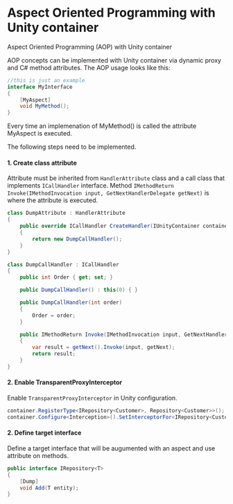 # Aspect Oriented Programming with Unity container
Aspect Oriented Programming (AOP) with Unity container

AOP concepts can be implemented with Unity container via dynamic proxy and C# method attributes.
The AOP usage looks like this:

```C#
//this is just an example
interface MyInterface
{
    [MyAspect]
    void MyMethod();    
}
```
Every time an implemenation of MyMethod() is called the attribute MyAspect is executed.

The following steps need to be implemented.
#### 1. Create class attribute
Attribute must be inherited from `HandlerAttribute` class and a call class that implements `ICallHandler` interface.
Method `IMethodReturn Invoke(IMethodInvocation input, GetNextHandlerDelegate getNext)` is where the attribute is executed.

```C#
class DumpAttribute : HandlerAttribute
{
    public override ICallHandler CreateHandler(IUnityContainer container)
    {
        return new DumpCallHandler();
    }
}

class DumpCallHandler : ICallHandler
{
    public int Order { get; set; }

    public DumpCallHandler() : this(0) { }

    public DumpCallHandler(int order)
    {
        Order = order;
    }

    public IMethodReturn Invoke(IMethodInvocation input, GetNextHandlerDelegate getNext)
    {        
        var result = getNext().Invoke(input, getNext);        
        return result;
    }
} 
```

#### 2. Enable TransparentProxyInterceptor
Enable `TransparentProxyInterceptor` in Unity configuration.

```C#
container.RegisterType<IRepository<Customer>, Repository<Customer>>();
container.Configure<Interception>().SetInterceptorFor<IRepository<Customer>>(new TransparentProxyInterceptor());
```

#### 2. Define target interface
Define a target interface that will be augumented with an aspect and use attribute on methods.

```C#
public interface IRepository<T>
{
    [Dump]
    void Add(T entity);    
}
```

